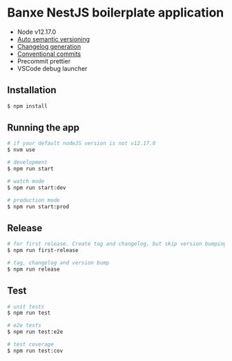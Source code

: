 # Banxe NestJS boilerplate application

* Node v12.17.0
* [Auto semantic versioning](https://semver.org/)
* [Changelog generation](https://github.com/conventional-changelog/standard-version)
* [Conventional commits](https://www.conventionalcommits.org/en/v1.0.0-beta.3/)
* Precommit prettier
* VSCode debug launcher

## Installation

```bash
$ npm install
```

## Running the app

```bash
# if your default nodeJS version is not v12.17.0
$ nvm use 

# development
$ npm run start

# watch mode
$ npm run start:dev

# production mode
$ npm run start:prod
```

## Release

```bash
# for first release. Create tag and changelog, but skip version bumping
$ npm run first-release

# tag, changelog and version bump
$ npm run release
```

## Test

```bash
# unit tests
$ npm run test

# e2e tests
$ npm run test:e2e

# test coverage
$ npm run test:cov
```